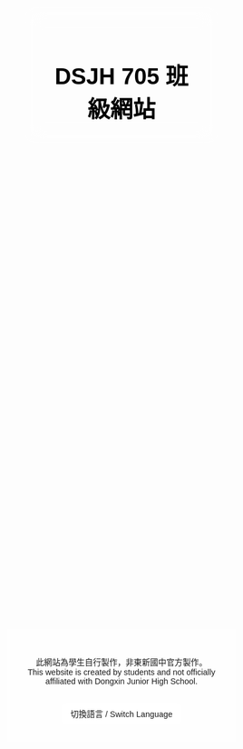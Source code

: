 <!DOCTYPE html>
<html lang="zh-Hant">
<head>
  <meta charset="UTF-8" />
  <meta name="viewport" content="width=device-width, initial-scale=1.0" />
  <title>DSJH 705 班級網站</title>
  <link href="https://fonts.googleapis.com/css2?family=Noto+Sans+TC:wght@400;700&display=swap" rel="stylesheet">
  <style>
    * {
      box-sizing: border-box;
      font-family: 'Noto Sans TC', sans-serif;
      margin: 0;
      padding: 0;
      scroll-behavior: smooth;
    }

    body {
      background-image: url('https://images.unsplash.com/photo-1506744038136-46273834b3fb');
      background-size: cover;
      background-position: center;
      min-height: 100vh;
      color: #333;
    }

    header {
      backdrop-filter: blur(16px) saturate(180%);
      -webkit-backdrop-filter: blur(16px) saturate(180%);
      background-color: rgba(255, 255, 255, 0.3);
      border-radius: 16px;
      border: 1px solid rgba(255, 255, 255, 0.125);
      text-align: center;
      padding: 2rem;
      margin: 2rem;
      color: #000;
    }

    h1 {
      font-size: 2.5rem;
    }

    .section {
      max-width: 800px;
      margin: 4rem auto;
      background: rgba(255, 255, 255, 0.85);
      padding: 2rem;
      border-radius: 12px;
      box-shadow: 0 4px 10px rgba(0,0,0,0.2);
      opacity: 0;
      transform: translateY(50px);
      transition: all 1s ease;
    }

    .section.visible {
      opacity: 1;
      transform: translateY(0);
    }

    footer {
      text-align: center;
      padding: 2rem;
      background-color: rgba(255,255,255,0.8);
      font-size: 0.9rem;
      margin-top: 2rem;
    }

    .lang-switcher {
      background: rgba(255,255,255,0.8);
      padding: 0.5rem 1rem;
      border-radius: 8px;
      cursor: pointer;
      display: inline-block;
      margin-top: 1rem;
    }

    #photo-list img {
      max-width: 100%;
      border-radius: 8px;
      margin-top: 1rem;
    }
  </style>
</head>
<body>
  <header>
    <h1 id="title">DSJH 705 班級網站</h1>
  </header>

  <section class="section" id="leaders">
    <h2>班級幹部 / Class Leaders</h2>
    <ul>
      <li>班長 / Class Leader: 12號</li>
      <li>副班長 / Vice Leader: 2號</li>
      <li>風紀股長 / Discipline Leader: 21號</li>
      <li>副風紀股長 / Vice Discipline Leader: 3號</li>
      <li>總務股長 / General Affairs Leader: 24號</li>
      <li>副總務股長 / Vice General Affairs Leader: 23號</li>
    </ul>
  </section>

  <section class="section" id="calendar">
    <h2>班級行事曆 / Class Calendar</h2>
    <p id="calendar-text">日後將隨更新推出 / Will be released in future updates</p>
  </section>

  <section class="section" id="photos">
    <h2>照片專區 / Photo Gallery</h2>
    <p id="photo-empty">目前無內容 / No content yet</p>
    <div id="photo-list" style="display:none;"></div>
  </section>

  <footer>
    <p>此網站為學生自行製作，非東新國中官方製作。<br>This website is created by students and not officially affiliated with Dongxin Junior High School.</p>
    <div class="lang-switcher" onclick="toggleLang()">切換語言 / Switch Language</div>
  </footer>

  <script>
    const sections = document.querySelectorAll('.section');
    const observer = new IntersectionObserver(entries => {
      entries.forEach(entry => {
        if (entry.isIntersecting) {
          entry.target.classList.add('visible');
        }
      });
    }, {
      threshold: 0.1
    });

    sections.forEach(section => {
      observer.observe(section);
    });

    let currentLang = 'zh';
    function toggleLang() {
      currentLang = currentLang === 'zh' ? 'en' : 'zh';
      document.querySelector('#title').textContent =
        currentLang === 'zh' ? 'DSJH 705 班級網站' : 'DSJH 705 Class Website';

      document.querySelector('#leaders h2').textContent =
        currentLang === 'zh' ? '班級幹部 / Class Leaders' : 'Class Leaders / 班級幹部';

      document.querySelector('#calendar h2').textContent =
        currentLang === 'zh' ? '班級行事曆 / Class Calendar' : 'Class Calendar / 班級行事曆';

      document.querySelector('#calendar-text').textContent =
        currentLang === 'zh' ? '日後將隨更新推出 / Will be released in future updates' : 'Will be released in future updates / 日後將隨更新推出';

      document.querySelector('footer p').innerHTML =
        currentLang === 'zh'
          ? '此網站為學生自行製作，非東新國中官方製作。<br>This website is created by students and not officially affiliated with Dongxin Junior High School.'
          : 'This website is created by students and not officially affiliated with Dongxin Junior High School.<br>此網站為學生自行製作，非東新國中官方製作。';

      document.querySelector('#photos h2').textContent =
        currentLang === 'zh' ? '照片專區 / Photo Gallery' : 'Photo Gallery / 照片專區';
    }

    // 照片區塊管理
    const photoList = document.getElementById('photo-list');
    const photoEmpty = document.getElementById('photo-empty');

    function addPhoto(url) {
      const img = document.createElement('img');
      img.src = url;
      img.style.maxWidth = '100%';
      img.style.borderRadius = '8px';
      img.style.marginTop = '1rem';

      photoList.appendChild(img);

      photoList.style.display = 'block';
      photoEmpty.style.display = 'none';
    }

    // 範例：你要新增照片時，可取消下面註解並改成你的照片網址
    // addPhoto('https://example.com/photo1.jpg');
    // addPhoto('https://example.com/photo2.jpg');
  </script>
</body>
</html>
